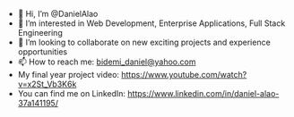 - 👋 Hi, I’m @DanielAlao
- 👀 I’m interested in Web Development, Enterprise Applications, Full Stack Engineering
- 💞️ I’m looking to collaborate on new exciting projects and experience opportunities
- 📫 How to reach me: bidemi_daniel@yahoo.com
-  My final year project video: https://www.youtube.com/watch?v=x2St_Vb3K6k
-  You can find me on LinkedIn: https://www.linkedin.com/in/daniel-alao-37a141195/

<!---
DanielAlao/DanielAlao is a ✨ special ✨ repository because its `README.md` (this file) appears on your GitHub profile.
You can click the Preview link to take a look at your changes.
--->
